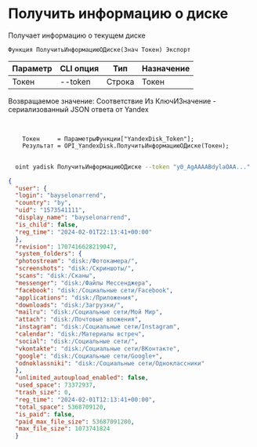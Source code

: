 ﻿---
sidebar_position: 1
---

# Получить информацию о диске
 Получает информацию о текущем диске



`Функция ПолучитьИнформациюОДиске(Знач Токен) Экспорт`

  | Параметр | CLI опция | Тип | Назначение |
  |-|-|-|-|
  | Токен | --token | Строка | Токен |

  
  Возвращаемое значение:   Соответствие Из КлючИЗначение - сериализованный JSON ответа от Yandex

<br/>




```bsl title="Пример кода"
    Токен     = ПараметрыФункции["YandexDisk_Token"];
    Результат = OPI_YandexDisk.ПолучитьИнформациюОДиске(Токен);
```



```sh title="Пример команды CLI"
    
  oint yadisk ПолучитьИнформациюОДиске --token "y0_AgAAAABdylaOAA..."

```

```json title="Результат"
{
  "user": {
  "login": "bayselonarrend",
  "country": "by",
  "uid": "1573541111",
  "display_name": "bayselonarrend",
  "is_child": false,
  "reg_time": "2024-02-01T22:13:41+00:00"
  },
  "revision": 1707416628219047,
  "system_folders": {
  "photostream": "disk:/Фотокамера/",
  "screenshots": "disk:/Скриншоты/",
  "scans": "disk:/Сканы",
  "messenger": "disk:/Файлы Мессенджера",
  "facebook": "disk:/Социальные сети/Facebook",
  "applications": "disk:/Приложения",
  "downloads": "disk:/Загрузки/",
  "mailru": "disk:/Социальные сети/Мой Мир",
  "attach": "disk:/Почтовые вложения",
  "instagram": "disk:/Социальные сети/Instagram",
  "calendar": "disk:/Материалы встреч",
  "social": "disk:/Социальные сети/",
  "vkontakte": "disk:/Социальные сети/ВКонтакте",
  "google": "disk:/Социальные сети/Google+",
  "odnoklassniki": "disk:/Социальные сети/Одноклассники"
  },
  "unlimited_autoupload_enabled": false,
  "used_space": 73372937,
  "trash_size": 0,
  "reg_time": "2024-02-01T12:13:41+00:00",
  "total_space": 5368709120,
  "is_paid": false,
  "paid_max_file_size": 53687091200,
  "max_file_size": 1073741824
  }
```
